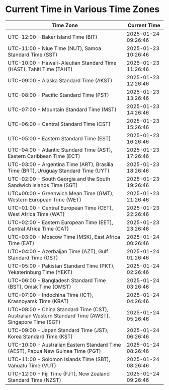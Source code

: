 # Current Time in Various Time Zones

| Time Zone | Current Time |
|-----------|--------------|
| UTC-12:00 - Baker Island Time (BIT) | 2025-01-24 09:26:46 |
| UTC-11:00 - Niue Time (NUT), Samoa Standard Time (SST) | 2025-01-23 10:26:46 |
| UTC-10:00 - Hawaii-Aleutian Standard Time (HAST), Tahiti Time (TAHT) | 2025-01-23 11:26:46 |
| UTC-09:00 - Alaska Standard Time (AKST) | 2025-01-23 12:26:46 |
| UTC-08:00 - Pacific Standard Time (PST) | 2025-01-23 13:26:46 |
| UTC-07:00 - Mountain Standard Time (MST) | 2025-01-23 14:26:46 |
| UTC-06:00 - Central Standard Time (CST) | 2025-01-23 15:26:46 |
| UTC-05:00 - Eastern Standard Time (EST) | 2025-01-23 16:26:46 |
| UTC-04:00 - Atlantic Standard Time (AST), Eastern Caribbean Time (ECT) | 2025-01-23 17:26:46 |
| UTC-03:00 - Argentina Time (ART), Brasília Time (BRT), Uruguay Standard Time (UYT) | 2025-01-23 18:26:46 |
| UTC-02:00 - South Georgia and the South Sandwich Islands Time (SGT) | 2025-01-23 19:26:46 |
| UTC±00:00 - Greenwich Mean Time (GMT), Western European Time (WET) | 2025-01-23 21:26:46 |
| UTC+01:00 - Central European Time (CET), West Africa Time (WAT) | 2025-01-23 22:26:46 |
| UTC+02:00 - Eastern European Time (EET), Central Africa Time (CAT) | 2025-01-23 23:26:46 |
| UTC+03:00 - Moscow Time (MSK), East Africa Time (EAT) | 2025-01-24 00:26:46 |
| UTC+04:00 - Azerbaijan Time (AZT), Gulf Standard Time (GST) | 2025-01-24 01:26:46 |
| UTC+05:00 - Pakistan Standard Time (PKT), Yekaterinburg Time (YEKT) | 2025-01-24 02:26:46 |
| UTC+06:00 - Bangladesh Standard Time (BST), Omsk Time (OMST) | 2025-01-24 03:26:46 |
| UTC+07:00 - Indochina Time (ICT), Krasnoyarsk Time (KRAT) | 2025-01-24 04:26:46 |
| UTC+08:00 - China Standard Time (CST), Australian Western Standard Time (AWST), Singapore Time (SGT) | 2025-01-24 05:26:46 |
| UTC+09:00 - Japan Standard Time (JST), Korea Standard Time (KST) | 2025-01-24 06:26:46 |
| UTC+10:00 - Australian Eastern Standard Time (AEST), Papua New Guinea Time (PGT) | 2025-01-24 08:26:46 |
| UTC+11:00 - Solomon Islands Time (SBT), Vanuatu Time (VUT) | 2025-01-24 08:26:46 |
| UTC+12:00 - Fiji Time (FJT), New Zealand Standard Time (NZST) | 2025-01-24 09:26:46 |
